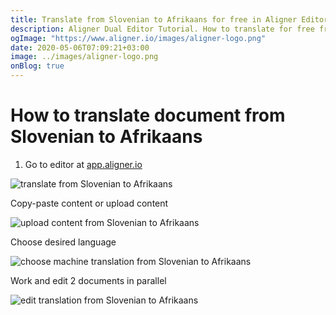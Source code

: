 ```yaml
---
title: Translate from Slovenian to Afrikaans for free in Aligner Editor
description: Aligner Dual Editor Tutorial. How to translate for free from Slovenian to Afrikaans. Aligner is multilingual document management platform. 
ogImage: "https://www.aligner.io/images/aligner-logo.png"
date: 2020-05-06T07:09:21+03:00
image: ../images/aligner-logo.png
onBlog: true
---
```


# How to translate document from Slovenian to Afrikaans

1. Go to editor at [app.aligner.io](https://app.aligner.io "Aligner App web page")

![translate from Slovenian to Afrikaans](../aligner-blank-editor.png "translate from Slovenian to Afrikaans")

Copy-paste content or upload content

![upload content from Slovenian to Afrikaans](../aligner-uploaded-document.png "upload content from Slovenian to Afrikaans")

Choose desired language

![choose machine translation from Slovenian to Afrikaans](../aligner-language-dropdown.png "choose machine translation from Slovenian to Afrikaans")

Work and edit 2 documents in parallel

![edit translation from Slovenian to Afrikaans](../aligner-double-sitded-editor.png "edit translation from Slovenian to Afrikaans")

